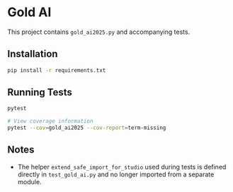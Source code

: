 # Gold AI

This project contains `gold_ai2025.py` and accompanying tests.

## Installation

```bash
pip install -r requirements.txt
```

## Running Tests

```bash
pytest

# View coverage information
pytest --cov=gold_ai2025 --cov-report=term-missing
```

## Notes
- The helper `extend_safe_import_for_studio` used during tests is defined directly in `test_gold_ai.py` and no longer imported from a separate module.
